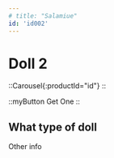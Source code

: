 ```yaml
---
# title: "Salamiue"
id: 'id002'
---
```


# Doll 2

::Carousel{:productId="id"}
::

::myButton
Get One
::

## What type of doll

Other info